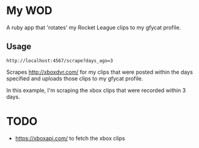 # My WOD
A ruby app that 'rotates' my Rocket League clips to my gfycat profile.

## Usage

```
http://localhost:4567/scrape?days_ago=3
```
Scrapes http://xboxdvr.com/ for my clips that were posted within the days specified and uploads those clips to my gfycat profile. 

In this example, I'm scraping the xbox clips that were recorded within 3 days. 

# TODO
* https://xboxapi.com/ to fetch the xbox clips
